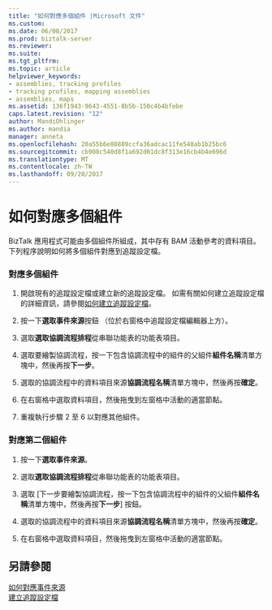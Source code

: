 ```yaml
---
title: "如何對應多個組件 |Microsoft 文件"
ms.custom: 
ms.date: 06/08/2017
ms.prod: biztalk-server
ms.reviewer: 
ms.suite: 
ms.tgt_pltfrm: 
ms.topic: article
helpviewer_keywords:
- assemblies, tracking profiles
- tracking profiles, mapping assemblies
- assemblies, maps
ms.assetid: 136f1943-9643-4551-8b5b-150c4b4bfebe
caps.latest.revision: "12"
author: MandiOhlinger
ms.author: mandia
manager: anneta
ms.openlocfilehash: 20a55b6e88889ccfa36adcac11fe548ab1b25bc6
ms.sourcegitcommit: cb908c540d8f1a692d01dc8f313e16cb4b4e696d
ms.translationtype: MT
ms.contentlocale: zh-TW
ms.lasthandoff: 09/20/2017
---
```

# <a name="how-to-map-multiple-assemblies"></a>如何對應多個組件
BizTalk 應用程式可能由多個組件所組成，其中存有 BAM 活動參考的資料項目。 下列程序說明如何將多個組件對應到追蹤設定檔。  
  
### <a name="to-map-multiple-assemblies"></a>對應多個組件  
  
1.  開啟現有的追蹤設定檔或建立新的追蹤設定檔。 如需有關如何建立追蹤設定檔的詳細資訊，請參閱[如何建立追蹤設定檔](../core/how-to-create-a-tracking-profile.md)。  
  
2.  按一下**選取事件來源**按鈕 （位於右窗格中追蹤設定檔編輯器上方）。  
  
3.  選取**選取協調流程排程**從串聯功能表的功能表項目。  
  
4.  選取要繪製協調流程，按一下包含協調流程中的組件的父組件**組件名稱**清單方塊中，然後再按**下一步**。  
  
5.  選取的協調流程中的資料項目來源**協調流程名稱**清單方塊中，然後再按**確定**。  
  
6.  在右窗格中選取資料項目，然後拖曳到左窗格中活動的適當節點。  
  
7.  重複執行步驟 2 至 6 以對應其他組件。  
  
### <a name="to-map-the-second-assembly"></a>對應第二個組件  
  
1.  按一下**選取事件來源**。  
  
2.  選取**選取協調流程排程**從串聯功能表的功能表項目。  
  
3.  選取 [下一步要繪製協調流程，按一下包含協調流程中的組件的父組件**組件名稱**清單方塊中，然後再按**下一步**] 按鈕。  
  
4.  選取的協調流程中的資料項目來源**協調流程名稱**清單方塊中，然後再按**確定**。  
  
5.  在右窗格中選取資料項目，然後拖曳到左窗格中活動的適當節點。  
  
## <a name="see-also"></a>另請參閱  
 [如何對應事件來源](../core/how-to-map-event-sources.md)   
 [建立追蹤設定檔](../core/creating-tracking-profiles.md)
